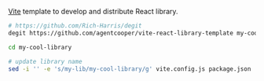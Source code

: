 [Vite](https://vitejs.dev) template to develop and distribute React library.

```bash
# https://github.com/Rich-Harris/degit
degit https://github.com/agentcooper/vite-react-library-template my-cool-library

cd my-cool-library

# update library name
sed -i '' -e 's/my-lib/my-cool-library/g' vite.config.js package.json
```
